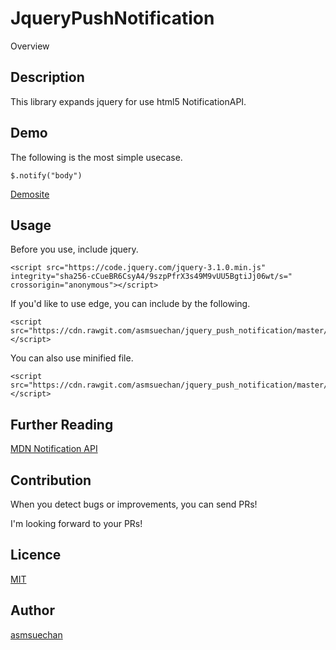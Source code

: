 JqueryPushNotification
====

Overview

## Description
This library expands jquery for use html5 NotificationAPI.

## Demo
The following is the most simple usecase.
```
$.notify("body")
```

[Demosite](https://asmsuechan.github.io/jquery_push_notification/)

## Usage
Before you use, include jquery.
```
<script src="https://code.jquery.com/jquery-3.1.0.min.js" integrity="sha256-cCueBR6CsyA4/9szpPfrX3s49M9vUU5BgtiJj06wt/s=" crossorigin="anonymous"></script>
```

If you'd like to use edge, you can include by the following.
```
<script src="https://cdn.rawgit.com/asmsuechan/jquery_push_notification/master/push_notification.js"></script>
```

You can also use minified file.
```
<script src="https://cdn.rawgit.com/asmsuechan/jquery_push_notification/master/push_notification.min.js"></script>
```

## Further Reading
[MDN Notification API](https://developer.mozilla.org/ja/docs/Web/API/Notifications_API)

## Contribution
When you detect bugs or improvements, you can send PRs!

I'm looking forward to your PRs!

## Licence

[MIT](https://github.com/asmsuechan/jquery_push_notification/blob/master/LICENCE)

## Author

[asmsuechan](https://github.com/asmsuechan)
